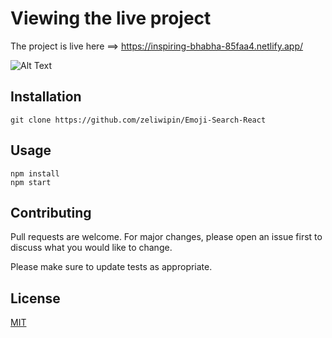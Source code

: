# Viewing the live project


The project is live here ==> https://inspiring-bhabha-85faa4.netlify.app/ 


![Alt Text](https://media.giphy.com/media/8D2BWSLXiiu6c63kEP/giphy.gif)



## Installation


```
git clone https://github.com/zeliwipin/Emoji-Search-React
```

## Usage

```
npm install
npm start
```

## Contributing
Pull requests are welcome. For major changes, please open an issue first to discuss what you would like to change.

Please make sure to update tests as appropriate.

## License
[MIT](https://choosealicense.com/licenses/mit/)
